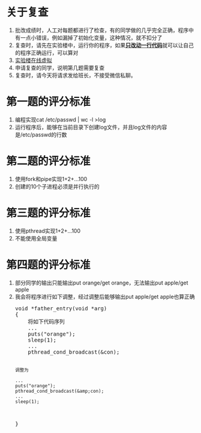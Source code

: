 
<meta charset='utf8'>
<h1>关于复查</h1>
<ol>
  <li>批改成绩时，人工对每题都进行了检查，有的同学做的几乎完全正确，程序中有一点小错误，例如漏掉了初始化变量，这种情况，就不扣分了
  <li>复查时，请先在实验楼中，运行你的程序，如果<b><u>只改动一行代码</u></b>就可以让自己的程序正确运行，可以算对
  <li><a href="https://www.shiyanlou.com/courses/1" target=_blank>实验楼在线虚拟</a>
  <li>申请复查的同学，说明第几题需要复查
  <li>复查时，请今天将请求发给班长，不接受微信私聊。
</ol>

<h1>第一题的评分标准</h1>
<ol>
  <li>编程实现cat /etc/passwd | wc -l &gt;log
  <li>运行程序后，能够在当前目录下创建log文件，并且log文件的内容是/etc/passwd的行数
</ol>

<h1>第二题的评分标准</h1>
<ol>
  <li>使用fork和pipe实现1+2+...100
  <li>创建的10个子进程必须是并行执行的
</ol>

<h1>第三题的评分标准</h1>
<ol>
  <li>使用pthread实现1+2+...100
  <li>不能使用全局变量
</ol>

<h1>第四题的评分标准</h1>
<ol>
  <li>部分同学的输出只能输出put orange/get orange，无法输出put apple/get apple
  <li>我会将程序进行如下调整，经过调整后能够输出put apple/get apple也算正确
<pre>
void *father_entry(void *arg)
{
    将如下代码序列
    ...
    puts("orange");
    sleep(1);
    ...
    pthread_cond_broadcast(&amp;con);

    调整为

    ...
    puts("orange");
    pthread_cond_broadcast(&amp;con);
    ...
    sleep(1);
}
</pre>
</ol>
